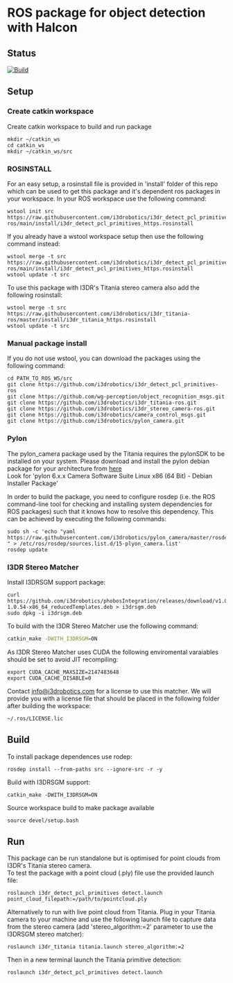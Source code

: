 # ROS package for object detection with Halcon

## Status
[![Build](https://github.com/i3drobotics/i3dr_detect_pcl_primitives-ros/actions/workflows/build.yaml/badge.svg)](https://github.com/i3drobotics/i3dr_detect_pcl_primitives-ros/actions/workflows/build.yaml)

## Setup

### Create catkin workspace
Create catkin workspace to build and run package
```
mkdir ~/catkin_ws
cd catkin_ws
mkdir ~/catkin_ws/src
```

### ROSINSTALL
For an easy setup, a rosinstall file is provided in 'install' folder of this repo which can be used to get this package and it's dependent ros packages in your workspace. 
In your ROS workspace use the following command:
```
wstool init src https://raw.githubusercontent.com/i3drobotics/i3dr_detect_pcl_primitives-ros/main/install/i3dr_detect_pcl_primitives_https.rosinstall
```
If you already have a wstool workspace setup then use the following command instead:
```
wstool merge -t src https://raw.githubusercontent.com/i3drobotics/i3dr_detect_pcl_primitives-ros/main/install/i3dr_detect_pcl_primitives_https.rosinstall
wstool update -t src
```
To use this package with I3DR's Titania stereo camera also add  the following rosinstall:
```
wstool merge -t src https://raw.githubusercontent.com/i3drobotics/i3dr_titania-ros/master/install/i3dr_titania_https.rosinstall
wstool update -t src
```

### Manual package install
If you do not use wstool, you can download the packages using the following command:
```
cd PATH_TO_ROS_WS/src
git clone https://github.com/i3drobotics/i3dr_detect_pcl_primitives-ros
git clone https://github.com/wg-perception/object_recognition_msgs.git
git clone https://github.com/i3drobotics/i3dr_titania-ros.git
git clone https://github.com/i3drobotics/i3dr_stereo_camera-ros.git
git clone https://github.com/i3drobotics/camera_control_msgs.git
git clone https://github.com/i3drobotics/pylon_camera.git
```

### Pylon
The pylon_camera package used by the Titania requires the pylonSDK to be installed on your system. Please download and install the pylon debian package for your architecture from [here](https://www.baslerweb.com/en/sales-support/downloads/software-downloads/#type=pylonsoftware;language=all;version=all;os=all)  
Look for 'pylon 6.x.x Camera Software Suite Linux x86 (64 Bit) - Debian Installer Package'

In order to build the package, you need to configure rosdep (i.e. the ROS command-line tool for checking and installing system dependencies for ROS packages) such that
it knows how to resolve this dependency. This can be achieved by executing the following commands:

```
sudo sh -c 'echo "yaml https://raw.githubusercontent.com/i3drobotics/pylon_camera/master/rosdep/pylon_sdk.yaml " > /etc/ros/rosdep/sources.list.d/15-plyon_camera.list'
rosdep update
```

### I3DR Stereo Matcher
Install I3DRSGM support package:
```
curl https://github.com/i3drobotics/phobosIntegration/releases/download/v1.0.54/Phobos-1.0.54-x86_64_reducedTemplates.deb > i3drsgm.deb
sudo dpkg -i i3drsgm.deb
```
To build with the I3DR Stereo Matcher use the following command:
``` bash
catkin_make -DWITH_I3DRSGM=ON
```
As I3DR Stereo Matcher uses CUDA the following enviromental varaiables should be set to avoid JIT recompiling:
```
export CUDA_CACHE_MAXSIZE=2147483648
export CUDA_CACHE_DISABLE=0
```
Contact info@i3drobotics.com for a license to use this matcher. 
We will provide you with a license file that should be placed in the following folder after building the workspace:
```
~/.ros/LICENSE.lic
```

## Build
To install package dependences use rodep:
```
rosdep install --from-paths src --ignore-src -r -y
```
Build with I3DRSGM support:
```
catkin_make -DWITH_I3DRSGM=ON
```
Source workspace build to make package available
```
source devel/setup.bash
```

## Run
This package can be run standalone but is optimised for point clouds from I3DR's Titania stereo camera.  
To test the package with a point cloud (.ply) file use the provided launch file: 
```
roslaunch i3dr_detect_pcl_primitives detect.launch point_cloud_filepath:=/path/to/pointcloud.ply
```

Alternatively to run with live point cloud from Titania. Plug in your Titania camera to your machine and use the following launch file to capture data from the stereo camera (add 'stereo_algorithm:=2' parameter to use the I3DRSGM stereo matcher):
```
roslaunch i3dr_titania titania.launch stereo_algorithm:=2
```

Then in a new terminal launch the Titania primitive detection:
```
roslaunch i3dr_detect_pcl_primitives detect.launch
```